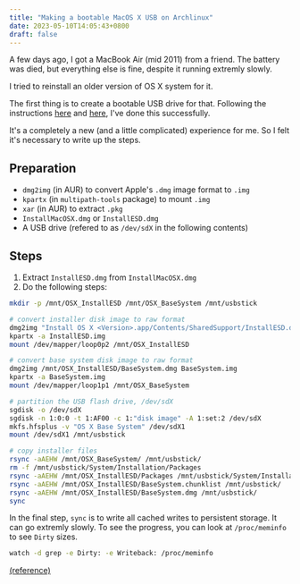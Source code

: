 ```yaml
---
title: "Making a bootable MacOS X USB on Archlinux"
date: 2023-05-10T14:05:43+0800
draft: false
---
```


A few days ago, I got a MacBook Air (mid 2011) from a friend.
The battery was died, but everything else is fine, despite it running extremly slowly.

I tried to reinstall an older version of OS X system for it.

The first thing is to create a bootable USB drive for that. Following the instructions [here](https://bramblecentral.wordpress.com/2020/05/19/making-a-bootable-macos-x-usb-on-linux/) and [here](https://github.com/eprigorodov/mkosxinstallusb), I've done this successfully.

It's a completely a new (and a little complicated) experience for me. So I felt it's necessary to write up the steps.

## Preparation

* `dmg2img` (in AUR) to convert Apple's `.dmg` image format to `.img`
* `kpartx` (in `multipath-tools` package) to mount `.img`
* `xar` (in AUR) to extract `.pkg`
* `InstallMacOSX.dmg` or `InstallESD.dmg`
* A USB drive (refered to as `/dev/sdX` in the following contents)

## Steps

1. Extract `InstallESD.dmg` from `InstallMacOSX.dmg`
2. Do the following steps:
```sh
mkdir -p /mnt/OSX_InstallESD /mnt/OSX_BaseSystem /mnt/usbstick

# convert installer disk image to raw format
dmg2img "Install OS X <Version>.app/Contents/SharedSupport/InstallESD.dmg" InstallESD.img
kpartx -a InstallESD.img
mount /dev/mapper/loop0p2 /mnt/OSX_InstallESD

# convert base system disk image to raw format
dmg2img /mnt/OSX_InstallESD/BaseSystem.dmg BaseSystem.img
kpartx -a BaseSystem.img
mount /dev/mapper/loop1p1 /mnt/OSX_BaseSystem

# partition the USB flash drive, /dev/sdX
sgdisk -o /dev/sdX
sgdisk -n 1:0:0 -t 1:AF00 -c 1:"disk image" -A 1:set:2 /dev/sdX
mkfs.hfsplus -v "OS X Base System" /dev/sdX1
mount /dev/sdX1 /mnt/usbstick

# copy installer files
rsync -aAEHW /mnt/OSX_BaseSystem/ /mnt/usbstick/
rm -f /mnt/usbstick/System/Installation/Packages
rsync -aAEHW /mnt/OSX_InstallESD/Packages /mnt/usbstick/System/Installation/
rsync -aAEHW /mnt/OSX_InstallESD/BaseSystem.chunklist /mnt/usbstick/
rsync -aAEHW /mnt/OSX_InstallESD/BaseSystem.dmg /mnt/usbstick/
sync
```

In the final step, `sync` is to write all cached writes to persistent storage. It can go extremly slowly. To see the progress, you can look at `/proc/meminfo` to see `Dirty` sizes.

```sh
watch -d grep -e Dirty: -e Writeback: /proc/meminfo
```

[(reference)](https://unix.stackexchange.com/questions/48235/can-i-watch-the-progress-of-a-sync-operation)

